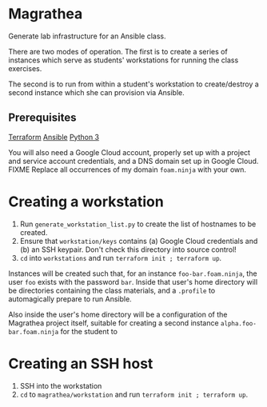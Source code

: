 # Magrathea

Generate lab infrastructure for an Ansible class.

There are two modes of operation. The first is to create a series of
instances which serve as students' workstations for running the class
exercises.

The second is to run from within a student's workstation to
create/destroy a second instance which she can provision via Ansible.


## Prerequisites

[Terraform](http://terraform.io)
[Ansible](http://ansible.com)
[Python 3](docs.python-guide.org)

You will also need a Google Cloud account, properly set up with a
project and service account credentials, and a DNS domain set up in
Google Cloud. FIXME Replace all occurrences of my domain `foam.ninja`
with your own.


# Creating a workstation

1. Run `generate_workstation_list.py` to create the list of hostnames
   to be created.
2. Ensure that `workstation/keys` contains (a) Google Cloud
   credentials and (b) an SSH keypair. Don't check this directory into
   source control!
3. `cd` into `workstations` and run `terraform init ; terraform up`.

Instances will be created such that, for an instance
`foo-bar.foam.ninja`, the user `foo` exists with the password `bar`.
Inside that user's home directory will be directories containing the
class materials, and a `.profile` to automagically prepare to run
Ansible.

Also inside the user's home directory will be a configuration of the
Magrathea project itself, suitable for creating a second instance
`alpha.foo-bar.foam.ninja` for the student to 


# Creating an SSH host

1. SSH into the workstation
2. `cd` to `magrathea/workstation` and run `terraform init ; terraform up`.



